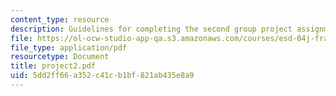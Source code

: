 ```yaml
---
content_type: resource
description: Guidelines for completing the second group project assignment.
file: https://ol-ocw-studio-app-qa.s3.amazonaws.com/courses/esd-04j-frameworks-and-models-in-engineering-systems-engineering-system-design-spring-2007/5dd2ff66a352c41cb1bf821ab435e8a9_project2.pdf
file_type: application/pdf
resourcetype: Document
title: project2.pdf
uid: 5dd2ff66-a352-c41c-b1bf-821ab435e8a9
---
```

